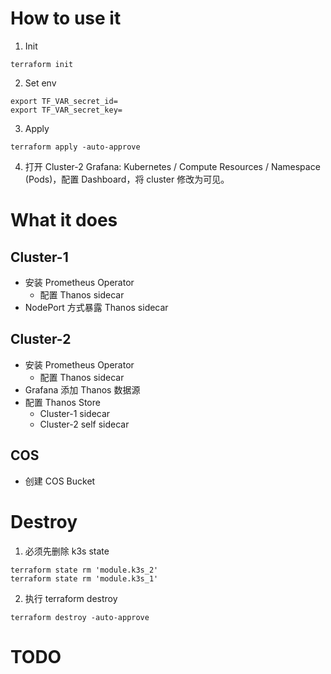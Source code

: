 # How to use it

1. Init

```
terraform init
```

2. Set env

```
export TF_VAR_secret_id=
export TF_VAR_secret_key=
```

3. Apply

```
terraform apply -auto-approve
```

4. 打开 Cluster-2 Grafana: Kubernetes / Compute Resources / Namespace (Pods)，配置 Dashboard，将 cluster 修改为可见。

# What it does

## Cluster-1

- 安装 Prometheus Operator
  - 配置 Thanos sidecar
- NodePort 方式暴露 Thanos sidecar

## Cluster-2

- 安装 Prometheus Operator
  - 配置 Thanos sidecar
- Grafana 添加 Thanos 数据源
- 配置 Thanos Store
  - Cluster-1 sidecar
  - Cluster-2 self sidecar

## COS

- 创建 COS Bucket

# Destroy

1. 必须先删除 k3s state

```
terraform state rm 'module.k3s_2'
terraform state rm 'module.k3s_1'
```

2. 执行 terraform destroy

```
terraform destroy -auto-approve
```

# TODO
